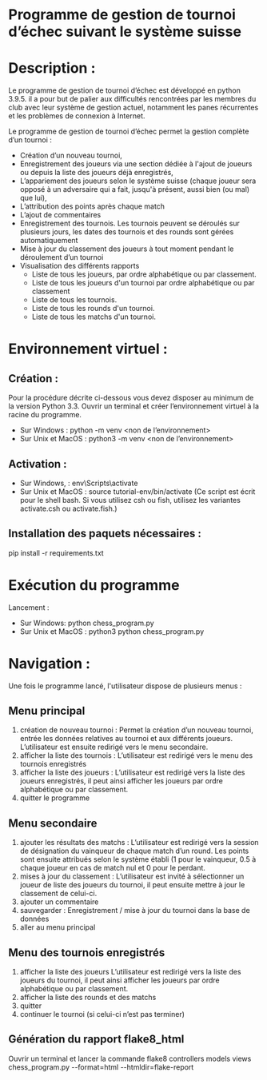 # Programme de gestion de tournoi d’échec suivant le système suisse

# Description :
Le programme de gestion de tournoi d’échec est développé en python 3.9.5. il a pour but de palier aux difficultés rencontrées par les membres du club avec leur système de gestion actuel, notamment les panes récurrentes et les problèmes de connexion à Internet.

Le programme de gestion de tournoi d’échec permet la gestion complète d’un tournoi : 
* Création d’un nouveau tournoi, 
* Enregistrement des joueurs via une section dédiée à l'ajout de joueurs ou depuis la liste des joueurs déjà enregistrés, 
* L’appariement des joueurs selon le système suisse (chaque joueur sera opposé à un adversaire qui a fait, jusqu'à présent, aussi bien (ou mal) que lui), 
* L’attribution des points après chaque match
* L’ajout de commentaires
* Enregistrement des tournois. Les tournois peuvent se déroulés sur plusieurs jours, les dates des tournois et des rounds sont gérées automatiquement
* Mise à jour du classement des joueurs à tout moment pendant le déroulement d’un tournoi
* Visualisation des différents rapports
  *  Liste de tous les joueurs, par ordre alphabétique ou par classement.
  *  Liste de tous les joueurs d'un tournoi par ordre alphabétique ou par classement
  *  Liste de tous les tournois.
  * Liste de tous les rounds d'un tournoi.
  * Liste de tous les matchs d'un tournoi.


# Environnement virtuel :

## Création :
Pour la procédure décrite ci-dessous vous devez disposer au minimum de la version Python 3.3. Ouvrir un terminal et créer l’environnement virtuel à la racine du programme.
* Sur Windows : python -m venv <non de l’environnement>
* Sur Unix et MacOS : python3 -m venv <non de l’environnement>
## Activation :
* Sur Windows, : env\Scripts\activate
* Sur Unix et MacOS : source tutorial-env/bin/activate (Ce script est écrit pour le shell bash. Si vous utilisez csh ou fish, utilisez les variantes activate.csh ou activate.fish.)

## Installation des paquets nécessaires :

pip install -r requirements.txt

# Exécution du programme
Lancement :
* Sur Windows: python chess_program.py
* Sur Unix et MacOS : python3 python chess_program.py

# Navigation :
Une fois le programme lancé, l'utilisateur dispose de plusieurs menus : 
## Menu principal
1. création de nouveau tournoi : 
Permet la création d’un nouveau tournoi, entrée les données relatives au tournoi et aux différents joueurs. L’utilisateur est ensuite redirigé vers le menu secondaire.
2. afficher la liste des tournois :
L’utilisateur est redirigé vers le menu des tournois enregistrés
3. afficher la liste des joueurs :
L’utilisateur est redirigé vers la liste des joueurs enregistrés, il peut ainsi afficher les joueurs par ordre alphabétique ou par classement.
4. quitter le programme

## Menu secondaire
1. ajouter les résultats des matchs :
L’utilisateur est redirigé vers la session de désignation du vainqueur de chaque match d’un round. Les points sont ensuite attribués selon le système établi (1 pour le vainqueur, 0.5 à chaque joueur en cas de match nul et 0 pour le perdant.
2. mises à jour du classement :
L’utilisateur est invité à sélectionner un joueur de liste des joueurs du tournoi, il peut ensuite mettre à jour le classement de celui-ci. 
3. ajouter un commentaire
4. sauvegarder :
Enregistrement / mise à jour du tournoi dans la base de données
5. aller au menu principal

## Menu des tournois enregistrés
1. afficher la liste des joueurs
L’utilisateur est redirigé vers la liste des joueurs du tournoi, il peut ainsi afficher les joueurs par ordre alphabétique ou par classement.
2. afficher la liste des rounds et des matchs
3. quitter
4. continuer le tournoi (si celui-ci n’est pas terminer)

## Génération du rapport flake8_html
Ouvrir un terminal et lancer la commande
flake8 controllers models views chess_program.py --format=html --htmldir=flake-report

















